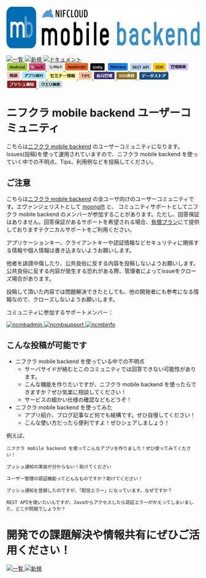 
<a href="https://mbaas.nifcloud.com/?utm_source=referral&utm_medium=community&utm_campaign=community"><img src="img/mbaas_nifcloud_logo_RGB03.png" alt="" width="700" height="110" border="0" /></a>

<a href="../../issues">
  <img src="img/ichirantokou.JPG" alt="一覧" height="60" border="0" />
</a>
<a href="../../issues/new">
  <img src="img/shinkitokou.JPG" alt="新規" height="60" border="0" />
</a>
<a href="https://mbaas.nifcloud.com/doc/current/?utm_source=referral&utm_medium=community&utm_campaign=community">
  <img src="img/document.PNG" alt="ドキュメント" height="60" border="0" />
</a>
<br>
<a href="../../labels/Android">
  <img src="img/Android.JPG" alt="Android" height="20" border="0" />
</a>
<a href="../../labels/Swift">
  <img src="img/Swift.JPG" alt="Swift" height="20" border="0" />
</a>
<a href="../../labels/iOS">
  <img src="img/iOS.JPG" alt="iOS" height="20" border="0" />
</a>
<a href="../../labels/JavaScript">
  <img src="img/Javascript.JPG" alt="JavaScript" height="20" border="0" />
</a>
<a href="../../labels/Unity">
  <img src="img/Unity.JPG" alt="Unity" height="20" border="0" />
</a>
<a href="../../labels/Monaca">
  <img src="img/Monaca.JPG" alt="Monaca" height="20" border="0" />
</a>
<a href="../../labels/REST API">
  <img src="img/RestAPI.JPG" alt="REST API" height="20" border="0" />
</a>
<a href="../../labels/SDK">
  <img src="img/SDK.JPG" alt="SDK" height="20" border="0" />
</a>
<a href="../../labels/管理画面">
  <img src="img/ControlPanel.JPG" alt="管理画面" height="20" border="0" />
</a>
<a href="../../labels/相談">
  <img src="img/soudan.JPG" alt="相談" height="20" border="0" />
</a>
<a href="../../labels/アプリ紹介">
  <img src="img/applishoukai.JPG" alt="アプリ紹介" height="20" border="0" />
</a>
<a href="../../labels/セミナー情報">
  <img src="img/semina.JPG" alt="セミナー" height="20" border="0" />
</a>
<a href="../../labels/TIPS">
  <img src="img/TIPS.JPG" alt="TIPS" height="20" border="0" />
</a>
<a href="../../labels/会員管理">
  <img src="img/User.JPG" alt="会員管理" height="20" border="0" />
</a>
<a href="../../labels/SNS連携">
  <img src="img/SNS.JPG" alt="SNS連携" height="20" border="0" />
</a>
<a href="../../labels/データストア">
  <img src="img/Datastore.JPG" alt="データストア" height="20" border="0" />
</a>
<a href="../../labels/プッシュ通知">
  <img src="img/Push.JPG" alt="プッシュ通知" height="20" border="0" />
</a>
<a href="../../labels/クエリ検索">
  <img src="img/Query.JPG" alt="クエリ検索" height="20" border="0" />
</a>

# ニフクラ mobile backend ユーザーコミュニティ

こちらは[ニフクラ mobile backend](https://mbaas.nifcloud.com/?utm_source=referral&utm_medium=community&utm_campaign=community) のユーザーコミュニティになります。Issues(投稿)を使って運用されていますので、ニフクラ mobile backend を使っていく中での不明点、Tips、利用例などを投稿してください。

## ご注意

こちらは[ニフクラ mobile backend](https://mbaas.nifcloud.com/?utm_source=referral&utm_medium=community&utm_campaign=community) の全ユーザ向けのユーザーコミュニティです。エヴァンジェリストとして [moongift](https://github.com/moongift) と、 コミュニティサポートとしてニフクラ mobile backend のメンバーが参加することがあります。ただし、回答保証はありません。回答保証があるサポートを希望される場合、[有償プラン](https://mbaas.nifcloud.com/price.htm?utm_source=referral&utm_medium=community&utm_campaign=community)にて提供しておりますテクニカルサポートをご利用ください。

アプリケーションキー、クライアントキーや認証情報などセキュリティに関係する情報や個人情報は書き込まないようお願いします。

他者を誹謗中傷したり、公共良俗に反する内容を投稿しないようお願いします。公共良俗に反する内容が発生する恐れがある際、管理者によってissueをクローズ場合があります。

投稿して頂いた内容では問題解決できたとしても、他の開発者にも参考になる情報なので、クローズしないようお願いします。

コミュニティに参加するサポートメンバー：
<p>
<a href="https://github.com/ncmbadmin">
  <img src="https://avatars2.githubusercontent.com/u/8982421?v=3&s=460" alt="ncmbadmin" height="60" border="0" />
</a>
<a href="https://github.com/ncmbsupport">
  <img src="https://avatars1.githubusercontent.com/u/12031055?v=3&s=460" alt="ncmbsupport" height="60" border="0" />
</a>
<a href="https://github.com/ncmbinfo">
  <img src="https://avatars3.githubusercontent.com/u/8110297?v=3&s=460" alt="ncmbinfo" height="60" border="0" />
</a>
</p>

## こんな投稿が可能です

- ニフクラ mobile backend を使っている中での不明点
  - サーバサイドが絡むとこのコミュニティでは回答できない可能性があります。
  - こんな機能を作りたいですが、ニフクラ mobile backend を使ったらできますか？ぜひ気楽に相談してください！
  - サービスの細かい仕様の確認などもどうぞ！
- ニフクラ mobile backend を使ってみた
  - アプリ紹介、ブログ記事など何でも結構です。ぜひ自慢してください！
  - こんな使い方だったら便利ですよ！ぜひシェアしましょう！

例えば、

```
ニフクラ mobile backend を使ってこんなアプリを作りました！ぜひ使ってみてください！
```

```
プッシュ通知の実装が分からない！助けてください
```

```
ユーザー管理の認証機能ってどんなものですか？助けてください！
```

```
プッシュ通知を登録したのですが、「配信エラー」になっています。なぜですか？
```

```
REST APIを使いたいんですが、Javaからアクセスしたら認証エラーがかえってしまいました、どこが問題でしょうか？
```

# 開発での課題解決や情報共有にぜひご活用ください！

<a href="../../issues?q=">
  <img src="img/ichirantokou.JPG" alt="一覧" height="50" border="0" />
</a>
<a href="../../issues/new">
  <img src="img/shinkitokou.JPG" alt="新規" height="50" border="0" />
</a>
